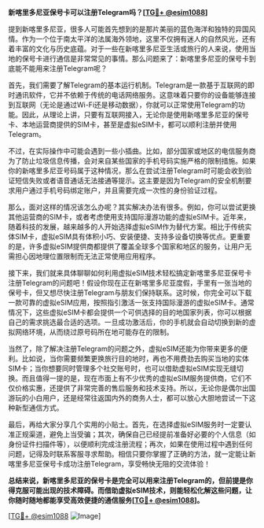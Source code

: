 **新喀里多尼亚保号卡可以注册Telegram吗？[[TG💪+ @esim1088](https://t.me/s/esim1088)]**

提到新喀里多尼亚，很多人可能首先想到的是那片美丽的蓝色海洋和独特的异国风情。作为一个位于南太平洋的法属海外领地，这里不仅拥有迷人的自然风光，还有着丰富的文化与历史底蕴。对于一些在新喀里多尼亚生活或旅行的人来说，使用当地的保号卡进行通信是非常常见的事情。那么问题来了：新喀里多尼亚的保号卡到底能不能用来注册Telegram呢？

首先，我们需要了解Telegram的基本运行机制。Telegram是一款基于互联网的即时通讯软件，它并不依赖于传统的电话网络服务。这意味着只要你的设备能够连接到互联网（无论是通过Wi-Fi还是移动数据），你就可以正常使用Telegram的功能。因此，从理论上讲，只要有互联网接入，无论你是使用新喀里多尼亚的保号卡、本地运营商提供的SIM卡，甚至是虚拟eSIM卡，都可以顺利注册并使用Telegram。

不过，在实际操作中可能会遇到一些小插曲。比如，部分国家或地区的电信服务商为了防止垃圾信息传播，会对来自某些国家的手机号码实施严格的限制措施。如果你的新喀里多尼亚号码属于这种情况，那么在尝试注册Telegram时可能会收到验证短信失败或者语音通话无法接通等提示。这主要是因为Telegram的安全机制要求用户通过手机号码绑定账户，并且需要完成一次性的身份验证过程。

那么，面对这样的情况该怎么办呢？其实解决办法有很多。例如，你可以尝试更换其他运营商的SIM卡，或者考虑使用支持国际漫游功能的虚拟eSIM卡。近年来，随着科技的发展，越来越多的人开始选择虚拟eSIM作为替代方案。相比于传统实体SIM卡，虚拟eSIM具有体积小巧、安装便捷、支持多设备切换等优点。更重要的是，许多虚拟eSIM提供商都提供了覆盖全球多个国家和地区的服务，让用户无需担心因地理位置限制而无法正常使用应用程序。

接下来，我们就来具体聊聊如何利用虚拟eSIM技术轻松搞定新喀里多尼亚保号卡注册Telegram的问题吧！假设你现在正在新喀里多尼亚度假，手里有一张当地的保号卡，但又想尽快注册Telegram与朋友们保持联系。这时候，你完全可以下载一款可靠的虚拟eSIM应用，按照指引激活一张支持国际漫游的虚拟eSIM卡。通常情况下，这些虚拟eSIM卡都会提供一个可供选择的目的地国家列表，你可以根据自己的需求挑选最合适的选项。一旦成功激活后，你的手机就会自动切换到新的虚拟网络环境，从而绕过原号码所在地可能存在的限制。

当然了，除了解决注册Telegram的问题之外，虚拟eSIM还能为你带来更多的便利。比如说，当你需要频繁更换旅行目的地时，再也不用费劲去购买当地的实体SIM卡；当你想要同时管理多个社交账号时，也可以借助虚拟eSIM实现无缝切换。而且值得一提的是，现在市面上有不少优秀的虚拟eSIM服务提供商，它们不仅价格实惠，还提供了非常完善的售后服务和技术支持。所以，无论你是偶尔出国游玩的小白用户，还是经常往返国内外的商务人士，都可以放心大胆地尝试一下这种新型通信方式。

最后，再给大家分享几个实用的小贴士。首先，在选择虚拟eSIM服务时一定要认准正规渠道，避免上当受骗；其次，确保自己已经提前准备好必要的个人信息（如身份证件扫描件等），以便顺利完成注册流程；再次，如果在使用过程中遇到任何问题，记得及时联系客服寻求帮助。相信只要你掌握了正确的方法，就一定能让新喀里多尼亚保号卡成功注册Telegram，享受畅快无阻的交流体验！

**总结来说，新喀里多尼亚的保号卡是完全可以用来注册Telegram的，但前提是你得克服可能出现的技术障碍。而借助虚拟eSIM技术，则能轻松化解这些问题，让你随时随地都能享受高效便捷的通信服务[[TG💪+ @esim1088](https://t.me/s/esim1088)]。**

[[TG💪+ @esim1088](https://t.me/s/esim1088) ![Image](https://i.postimg.cc/4NQfJmqS/Snipaste-2025-05-13-00-14-12.png)]